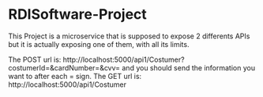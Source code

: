 # RDISoftware-Project

This Project is a microservice that is supposed to expose 2 differents APIs but it is actually exposing one of them, with all its limits.

The POST url is: http://localhost:5000/api1/Costumer?costumerId=&cardNumber=&cvv= and you should send the information you want to after each = sign.
The GET url is: http://localhost:5000/api1/Costumer
